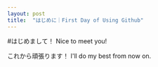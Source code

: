 ```yaml
---
layout: post
title:  "はじめに｜First Day of Using Github"
---
```


#はじめまして！
Nice to meet you!


これから頑張ります！
I'll do my best from now on.
